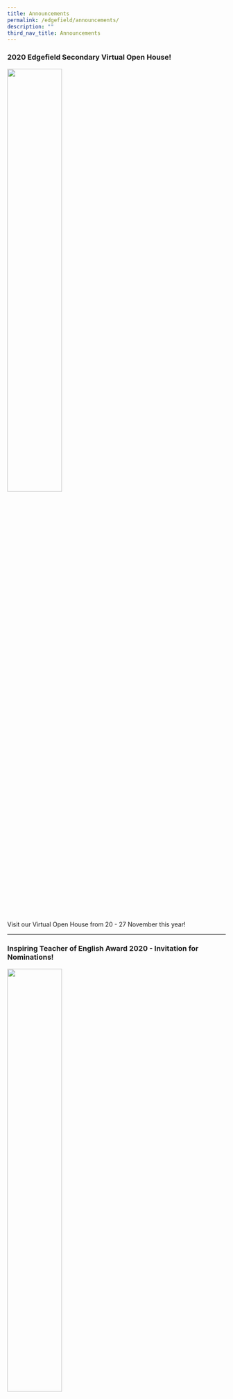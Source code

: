```yaml
---
title: Announcements
permalink: /edgefield/announcements/
description: ""
third_nav_title: Announcements
---
```

### 2020 Edgefield Secondary Virtual Open House!

<img src="/images/tn547d8f2e2_508.jpg" 
    style="width:50%">

Visit our Virtual Open House from 20 - 27 November this year!

---------

### Inspiring Teacher of English Award 2020 - Invitation for Nominations!

<img src="/images/tn2b8ab5d58_238.jpg" 
    style="width:50%">

Nominations for the annual Inspiring Teacher of English Awards are now open!  
  
[READ MORE](https://staging.d3jwf1tlw34213.amplifyapp.com/edgefield/announcements/nominations-for-inspiring-english-teacher-award-2020)

----------

### Outstanding Youth in Education Award (OYEA) 2020

<img src="/images/tn2ef7a8c4d_182.jpg" 
    style="width:50%">

The **Outstanding Youth in Education Award (OYEA)** seeks to recognise excellent young teachers for their youthful idealism, energy, enthusiasm and active involvement in the development of youths. Submit your nominations by 7 January 2020!

[READ MORE](https://staging.d3jwf1tlw34213.amplifyapp.com/edgefield/announcements/outstanding-youth-in-education-award-oyea-2020)

----

### President's Award for Teachers (PAT) 2020

<img src="/images/tn6fa72e9c0_178mid.jpg" 
    style="width:50%">

The **President’s Award for Teachers (PAT)** gives national recognition to experienced teachers for their dedication and hard work in developing our young! Submit your nominations by 20 January 2020!

[READ MORE](https://staging.d3jwf1tlw34213.amplifyapp.com/edgefield/announcements/presidents-award-for-teachers-2020)

------

### A Conversation with Ms Lily Lee

<img src="/images/tn6c2fcc66b_167mid.jpg" 
    style="width:50%">

Ms Lily Lee, a Geography teacher at Edgefield Secondary School, is an EdTech advocate and active contributor to the SLS Community Gallery. 

[READ MORE](https://staging.d3jwf1tlw34213.amplifyapp.com/edgefield/announcements/conversation-with-ms-lily-lee)

---

### Caring Teacher Awards (CTA) 2019

<img src="/images/tn951edab99_163.jpg" 
    style="width:50%">

The Caring Teacher Awards is a biennial event that pays tribute to teachers who show care and concern for the holistic development of their students. All nomination forms are to be submitted by 20 Oct 2019!

[READ MORE](https://staging.d3jwf1tlw34213.amplifyapp.com/edgefield/announcements/caring-teacher-awards)

-----

### Science Busking Finals 2019!

<img src="/images/tn87762a14d_162.jpg" 
    style="width:50%">

Our Science busking team has made it to top 47 to compete in the Science Busking Finals 2019! 

[READ MORE](https://staging.d3jwf1tlw34213.amplifyapp.com/edgefield/announcements/science-busking-team-2019)

-----

### The LEAP Award 2019

<img src="/images/tn0511960cb_136mid.jpg" 
    style="width:50%">

The LEAP Award recognises exceptional teachers who have made a difference in the lives of their pupils.

[READ MORE](https://staging.d3jwf1tlw34213.amplifyapp.com/edgefield/announcements/the-leap-award-2019)

-----

### OUTSTANDING HISTORY TEACHER AWARD 2019 - INVITATION FOR NOMINATIONS

<img src="/images/tn7c4db79b6_13mid.jpg" 
    style="width:50%">

The OHTA is conferred on an outstanding secondary or junior college teacher who has exhibited excellence in and made exemplary contribution to the teaching and learning of History.

[READ MORE](https://staging.d3jwf1tlw34213.amplifyapp.com/edgefield/announcements/outstanding-history-teacher-award-2019)

---

### Taekwondo National School Games Achievements 2019

<img src="/images/tna96d94a31_133.jpg" 
    style="width:50%">

After four days of hard work and sweat, EFSS students who participated in the Taekwondo National School Games bagged a total of 81 medals! 

[READ MORE](https://staging.d3jwf1tlw34213.amplifyapp.com/edgefield/announcements/taekwondo-national-school-games-2019)

----

### DISTINGUISHED CHINESE LANGUAGE TEACHER AWARD 2019 - INVITATION FOR NOMINATIONS

<img src="/images/tn5823e67dc_131.jpg" 
    style="width:50%">

**2019 年全国杰出华文教师奖提名表格 NOMINATION FORM FOR DISTINGUISHED CHINESE LANGUAGE TEACHERS AWARDS**

Give due recognition to deserving Chinese language teachers who have shown exemplary efforts towards the teaching of Chinese language and culture by nominating them!

[READ MORE](https://staging.d3jwf1tlw34213.amplifyapp.com/edgefield/announcements/distinguished-chinese-language-teacher-award-2019)

----

### OUTSTANDING COMPUTING TEACHER AWARD 2019 - INVITATION FOR NOMINATIONS

<img src="/images/tnc597c0114_130mid.jpg" 
    style="width:50%">

The Outstanding Computing Teacher Award (OCTA) 2019 recognises Computing teachers who have made outstanding and sustained contributions to Computing Education through their inspiring teaching and commitment to teacher professional development.  

[READ MORE](https://staging.d3jwf1tlw34213.amplifyapp.com/edgefield/announcements/outstanding-computing-teacher-award-2019)

----

### 20th International Elementz Science Research 2019

<img src="/images/tncb88eef55_129mid.jpg" 
    style="width:50%">

Four of our students: Teffania (4EV), Joshua Lai (4EV), Chia Hui Jing (3EC) & Xing Zengbao (3EC), took part in the 20th International Elementz Science Research Conference and Exhibition held from 8th to 11th April 2019.

[READ MORE](https://staging.d3jwf1tlw34213.amplifyapp.com/edgefield/announcements/efss-team-commended-in-20th-international-elementz-science-research-conference)

----

### INSPIRING TEACHER OF ENGLISH AWARD 2019 - INVITATION FOR NOMINATIONS

<img src="/images/tnd45c514b0_128mid.jpg" 
    style="width:50%">

Nominations for the annual Inspiring Teacher of English awards are now open.  
  
[READ MORE](https://staging.d3jwf1tlw34213.amplifyapp.com/edgefield/announcements/inspiring-teacher-of-english-award-2019-invitation-for-nominations)

---

### Bronze award in SIBF

<img src="/images/tn79efccb57_127mid.jpg" 
    style="width:50%">

The Singapore International Band Festival (SIBF) was held yesterday, 27 July and we would like to congratulate our Concert Band members for obtaining the bronze award!   
  
[READ MORE](https://staging.d3jwf1tlw34213.amplifyapp.com/edgefield/announcements/bronze-award-in-sibf)

---

### Congratulations to 3 of our students from Taekwondo being awarded the Peter Lim Scholarship

<img src="/images/tn3ef13b854_126mid.jpg" 
    style="width:50%">

Congratulations to 3 of our students from Taekwondo – Cassandra, Nicole, and Iszafi – for each being awarded the Peter Lim Scholarship!  
 
[READ MORE](https://staging.d3jwf1tlw34213.amplifyapp.com/edgefield/announcements/congratulations-to-3-of-our-students-from-taekwondo-being-awarded)

----

### Congratulations to Loh Chun Mun, our alumnus, for being awarded the Microsoft Gold Medal as well as Microsoft Award for Outstanding Project Work.

<img src="/images/tn6410763e3_125mid.jpg" 
    style="width:50%">
		
Mr Chang Ching, whom Chun Mun regards as having played a pivotal role in developing his love for Mathematics, was invited to attend his graduation ceremony at Nanyang Polytechnic.  
  
[READ MORE](https://staging.d3jwf1tlw34213.amplifyapp.com/edgefield/announcements/congratulations-to-loh-chun-mun-our-alumnus-for-being-awarded-the)

----

### It’s Edgefield Cares Week (16 – 20 April 2018 )!

<img src="/images/tna8a24e541_124.jpg" 
    style="width:50%">
		
In conjunction with the Singapore Kindness Movement, and also to build a spirit of Compassionate Leadership in the school community,   
  
[READ MORE](https://staging.d3jwf1tlw34213.amplifyapp.com/edgefield/announcements/it-s-edgefield-cares-week-16-20-april-2018)